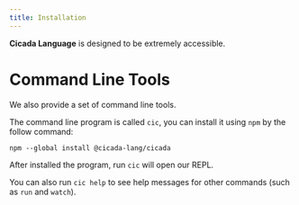```yaml
---
title: Installation
---
```


**Cicada Language** is designed to be extremely accessible.

# Command Line Tools

We also provide a set of command line tools.

The command line program is called `cic`,
you can install it using `npm` by the follow command:

```
npm --global install @cicada-lang/cicada
```

After installed the program, run `cic` will open our REPL.

You can also run `cic help` to see help messages
for other commands (such as `run` and `watch`).
